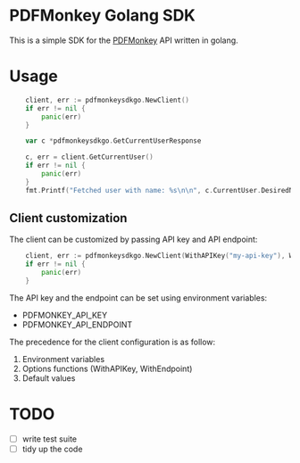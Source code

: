 # PDFMonkey Golang SDK

This is a simple SDK for the [PDFMonkey](https://pdfmonkey.io) API written in golang.

# Usage

```go
	client, err := pdfmonkeysdkgo.NewClient()
	if err != nil {
		panic(err)
	}

	var c *pdfmonkeysdkgo.GetCurrentUserResponse

	c, err = client.GetCurrentUser()
	if err != nil {
        panic(err)
	}
	fmt.Printf("Fetched user with name: %s\n\n", c.CurrentUser.DesiredName)
```

## Client customization

The client can be customized by passing API key and API endpoint:

```go
	client, err := pdfmonkeysdkgo.NewClient(WithAPIKey("my-api-key"), WithEndpoint("https://custom.api.endpoint"))
	if err != nil {
		panic(err)
	}

```

The API key and the endpoint can be set using environment variables:
- PDFMONKEY_API_KEY
- PDFMONKEY_API_ENDPOINT

The precedence for the client configuration is as follow:
1. Environment variables
2. Options functions (WithAPIKey, WithEndpoint)
3. Default values

# TODO

- [ ] write test suite
- [ ] tidy up the code
